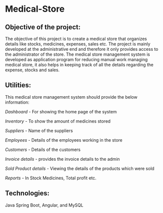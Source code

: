 # Medical-Store

## Objective of the project:
The objective of this project is to create a medical store that organizes details like stocks, medicines, expenses, sales etc. The project is mainly developed at the administrative end and therefore it only provides access to the administrator of the store. The medical store management system is developed as application program for reducing manual work managing medical store, it also helps in keeping track of all the details regarding the expense, stocks and sales.

## Utilities:
This medical store management system should provide the below information:

_Dashboard_ - For showing the home page of the system

*Inventory* - To show the amount of medicines stored

*Suppliers* - Name of the suppliers

*Employees* - Details of the employees working in the store

*Customers* - Details of the customers

*Invoice details* - provides the invoice details to the admin

*Sold Product details* - Viewing the details of the products which were sold

*Reports* - In Stock Medicines, Total profit etc.



## Technologies: 
Java Spring Boot, Angular, and MySQL
